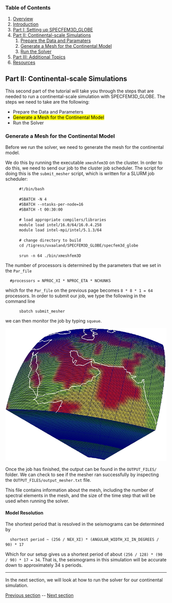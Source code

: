 ### Table of Contents
1. [Overview](/index.md)
2. [Introduction](/intro_specfem.md)
3. [Part I: Setting up SPECFEM3D_GLOBE](/setup_specfem3d.md)
4. [Part II: Continental-scale Simulations](/prepare_data.md)
    1. [Prepare the Data and Paramaters](/prepare_data.md)
    2. [Generate a Mesh for the Continental Model](/generate_mesh.md)
    3. [Run the Solver](/run_solver.md)
5. [Part III: Additional Topics](/partIII.md)
6. [Resources](resources.md)


## Part II: Continental-scale Simulations

This second part of the tutorial will take you through the steps that are
needed to run a continental-scale simulation with SPECFEM3D_GLOBE. The steps we
need to take are the following:
* Prepare the Data and Parameters
* <mark>Generate a Mesh for the Continental Model</mark>
* Run the Solver

### Generate a Mesh for the Continental Model

Before we run the solver, we need to generate the mesh for the continental
model.

We do this by running the executable `xmeshfem3D` on the cluster. In order to
do this, we need to send our job to the cluster job scheduler. The script for
doing this is the `submit_mesher` script, which is written for a SLURM job
scheduler:

```shell
      #!/bin/bash
      
      #SBATCH -N 4
      #SBATCH --ntasks-per-node=16
      #SBATCH -t 00:30:00
      
      # load appropriate compilers/libraries
      module load intel/16.0/64/16.0.4.258
      module load intel-mpi/intel/5.1.3/64
      
      # change directory to build
      cd /tigress/uvaaland/SPECFEM3D_GLOBE/specfem3d_globe
      
      srun -n 64 ./bin/xmeshfem3D
```

The number of processors is determined by the parameters that we set in the
`Par_file`

      #processors = NPROC_XI * NPROC_ETA * NCHUNKS

which for the `Par_file` on the previous page becomes `8 * 8 * 1 = 64`
processors. In order to submit our job, we type the following in the command line

```shell
      sbatch submit_mesher
```

we can then monitor the job by typing `squeue`.

<p align="center">
  <img src="Fig/regional_mesh.jpeg" alt="Regional mesh">
</p>


Once the job has finished, the output can be found in the `OUTPUT_FILES/`
folder. We can check to see if the mesher ran successfully by inspecting the
`OUTPUT_FILES/output_mesher.txt` file.

This file contains information about the mesh, including the number of spectral 
elements in the mesh, and the size of the time step that will be used when 
running the solver.

#### Model Resolution

The shortest period that is resolved in the seismograms can be determined by

      shortest period ~ (256 / NEX_XI) * (ANGULAR_WIDTH_XI_IN_DEGREES / 90) * 17

Which for our setup gives us a shortest period of about `(256 / 128) * (90 / 90) * 17 = 34`. That is, the seismograms in this simulation will be accurate down to approximately 34 s periods.

---
In the next section, we will look at how to run the solver for our continental
simulation.

[Previous section](/prepare_data.md) -- [Next section](/run_solver.md)
